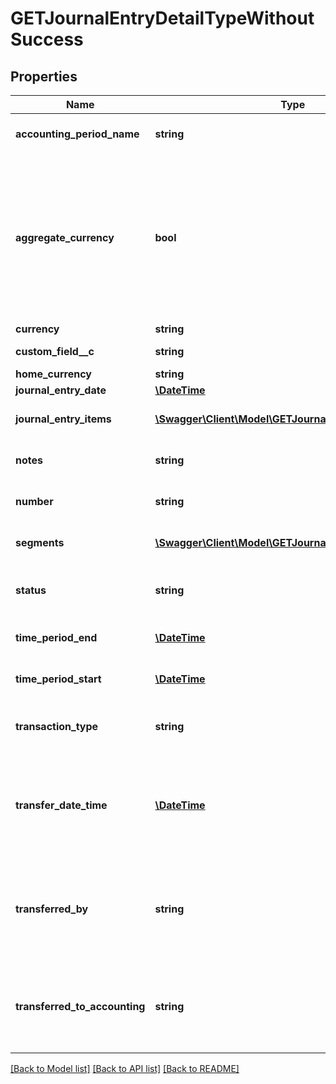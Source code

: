 # GETJournalEntryDetailTypeWithoutSuccess

## Properties
Name | Type | Description | Notes
------------ | ------------- | ------------- | -------------
**accounting_period_name** | **string** | Name of the accounting period that the journal entry belongs to. | [optional] 
**aggregate_currency** | **bool** | Returns true if the journal entry is aggregating currencies. That is, if the journal entry was created when the [Aggregate transactions with different currencies during a JournalRun](https://knowledgecenter.zuora.com/CC_Finance/A_Z-Finance/E_Accounting_Periods/C_Configure_accounting_rules#Aggregate_transactions_with_different_currencies_during_a_Journal_Run) setting was configured to \&quot;Yes\&quot;. Otherwise, returns &#x60;false&#x60;. | [optional] 
**currency** | **string** | Currency used. | [optional] 
**custom_field__c** | **string** | Any custom fields defined for this object. | [optional] 
**home_currency** | **string** | Home currency used. | [optional] 
**journal_entry_date** | [**\DateTime**](Date.md) | Date of the journal entry. | [optional] 
**journal_entry_items** | [**\Swagger\Client\Model\GETJournalEntryItemType[]**](GETJournalEntryItemType.md) | Key name that represents the list of journal entry items. | [optional] 
**notes** | **string** | Additional information about this record. Character limit: 2,000 | [optional] 
**number** | **string** | Journal entry number in the format JE-00000001. | [optional] 
**segments** | [**\Swagger\Client\Model\GETJournalEntrySegmentType[]**](GETJournalEntrySegmentType.md) | List of segments that apply to the summary journal entry. | [optional] 
**status** | **string** | Status of journal entry. An enum with the values&#x60;Created&#x60; or &#x60;Cancelled&#x60;. | [optional] 
**time_period_end** | [**\DateTime**](Date.md) | End date of time period included in the journal entry. | [optional] 
**time_period_start** | [**\DateTime**](Date.md) | Start date of time period included in the journal entry. | [optional] 
**transaction_type** | **string** | Transaction type of the transactions included in the summary journal entry. | [optional] 
**transfer_date_time** | [**\DateTime**](\DateTime.md) | Date and time that transferredToAccounting was changed to &#x60;Yes&#x60;. This field is returned only when transferredToAccounting is &#x60;Yes&#x60;. Otherwise, this field is &#x60;null&#x60;. | [optional] 
**transferred_by** | **string** | User ID of the person who changed transferredToAccounting to &#x60;Yes&#x60;. This field is returned only when transferredToAccounting is &#x60;Yes&#x60;. Otherwise, this field is &#x60;null&#x60;. | [optional] 
**transferred_to_accounting** | **string** | Status shows whether the journal entry has been transferred to an accounting system. The possible values are &#x60;No&#x60;, &#x60;Processing&#x60;, &#x60;Yes&#x60;, &#x60;Error&#x60;, &#x60;Ignore&#x60;. | [optional] 

[[Back to Model list]](../README.md#documentation-for-models) [[Back to API list]](../README.md#documentation-for-api-endpoints) [[Back to README]](../README.md)


